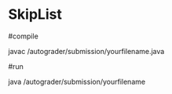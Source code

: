 # SkipList
#compile

javac /autograder/submission/yourfilename.java

#run

java /autograder/submission/yourfilename

